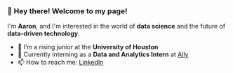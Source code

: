 ### 👋 Hey there! Welcome to my page!

I'm **Aaron**, and I'm interested in the world of **data science** and the future of **data-driven technology**.

- 🌱 I’m a rising junior at the **University of Houston**
- 💼 Currently interning as a **Data and Analytics Intern** at [Ally](https://www.ally.com/)
- 📫 How to reach me: [LinkedIn](https://www.linkedin.com/in/aaron-low-804194271/)

